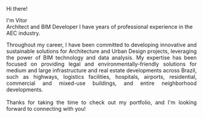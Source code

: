 Hi there!

I'm Vitor <br>
Architect and BIM Developer
							I have <span id="anos"></span> years of professional experience in the AEC industry.<br>
							<script>
								var startYear = 2017;
								var currentYear = new Date().getFullYear();
								document.getElementById("anos").innerHTML = currentYear - startYear;
							</script>
<p style="text-align: justify;"> Throughout my career, I have been committed to developing innovative and sustainable solutions for Architecture and Urban Design projects, leveraging the power of BIM technology and data analysis. My expertise has been focused on providing legal and environmentally-friendly solutions for medium and large infrastructure and real estate developments across Brazil, such as highways, logistics facilities, hospitals, airports, residential, commercial and mixed-use buildings, and entire neighborhood developments.<br><br>Thanks for taking the time to check out my portfolio, and I'm looking forward to connecting with you! </p> 
